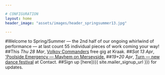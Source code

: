 ```yaml
---

# CONFIGURATION
layout: home
header_image: "assets/images/header_springsummer13.jpg"

---
```

#Welcome to Spring/Summer — the 2nd half of our ongoing whirlwind of performance — at last count 55 individual pieces of work coming your way!
##This *Thu 28 Mar*, [Volkov Commanders](/current/2013-springsummer/kraak/index.html) free gig at Kraak.
##*Sat 13 Apr*, ['Poolside Emergency — Mayhem on Merseyside.](/current/2013-poolside/index.html)
##*19+20 Apr*, [Turn — new dance festival](/current/2013-turn/index.html) at Contact.
##Sign up [here]({{ site.mailer_signup_url }}) for updates.
